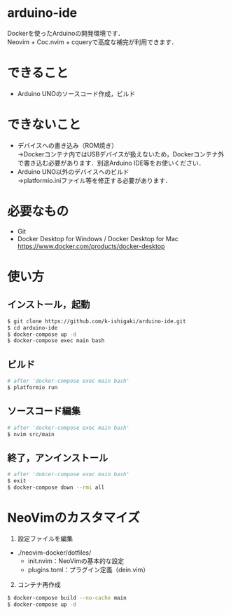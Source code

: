 # arduino-ide

Dockerを使ったArduinoの開発環境です．  
Neovim + Coc.nvim + cqueryで高度な補完が利用できます．

# できること

* Arduino UNOのソースコード作成，ビルド

# できないこと

* デバイスへの書き込み（ROM焼き）  
→Dockerコンテナ内ではUSBデバイスが扱えないため，Dockerコンテナ外で書き込む必要があります．別途Arduino IDE等をお使いください．
* Arduino UNO以外のデバイスへのビルド  
→platformio.iniファイル等を修正する必要があります．

# 必要なもの

* Git
* Docker Desktop for Windows / Docker Desktop for Mac  
https://www.docker.com/products/docker-desktop

# 使い方

## インストール，起動

```bash
$ git clone https://github.com/k-ishigaki/arduino-ide.git
$ cd arduino-ide
$ docker-compose up -d
$ docker-compose exec main bash
```

## ビルド

```bash
# after 'docker-compose exec main bash'
$ platformio run
```

## ソースコード編集

```bash
# after 'docker-compose exec main bash'
$ nvim src/main
```

## 終了，アンインストール

```bash
# after 'dokcer-compose exec main bash'
$ exit
$ docker-compose down --rmi all
```

# NeoVimのカスタマイズ

1. 設定ファイルを編集

* ./neovim-docker/dotfiles/
  * init.nvim：NeoVimの基本的な設定
  * plugins.toml：プラグイン定義（dein.vim）

2. コンテナ再作成

```bash
$ docker-compose build --no-cache main
$ docker-compose up -d
```
